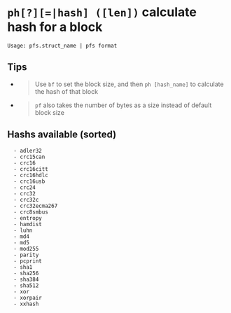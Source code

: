 <!-- TITLE: ph Hash -->

#  **`ph[?][=|hash] ([len])`** calculate hash for a block


```text
Usage: pfs.struct_name | pfs format
```


## **Tips**
  - > Use `bf` to set the block size, and then `ph [hash_name]` to calculate the hash of that block
  - > `pf` also takes the number of bytes as a size instead of default block size
## Hashs available (sorted)

      - adler32
      - crc15can
      - crc16
      - crc16citt
      - crc16hdlc
      - crc16usb
      - crc24
      - crc32
      - crc32c
      - crc32ecma267
      - crc8smbus
      - entropy
      - hamdist
      - luhn
      - md4
      - md5
      - mod255
      - parity
      - pcprint
      - sha1
      - sha256
      - sha384
      - sha512
      - xor
      - xorpair
      - xxhash